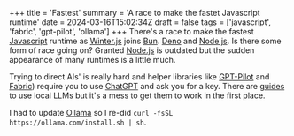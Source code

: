 +++
title = 'Fastest'
summary = 'A race to make the fastet Javascript runtime'
date = 2024-03-16T15:02:34Z
draft = false
tags = ['javascript', 'fabric', 'gpt-pilot', 'ollama']
+++
There's a race to make the fastest [Javascript](https://developer.mozilla.org/en-US/docs/Web/javascript)
runtime as [Winter.js](https://github.com/wasmerio/winterjs) joins [Bun](https://bun.sh/). [Deno](https://deno.com/) and [Node.js](https://nodejs.org/en). Is there some form of race going on?
Granted [Node.js](https://nodejs.org/en) is outdated but the sudden appearance of many runtimes is a little much.

Trying to direct AIs' is really hard and helper libraries like [GPT-Pilot](https://github.com/Pythagora-io/gpt-pilot) and [Fabric]()) require you to use [ChatGPT](https://chat.openai.com/auth/login) and ask you for a key. There are [guides](https://knasmueller.net/running-fabric-locally-with-ollama) to use local LLMs but it's a mess to get them to work in the first place.

I had to update [Ollama](https://github.com/ollama/ollama) so I re-did `curl -fsSL https://ollama.com/install.sh | sh`.

